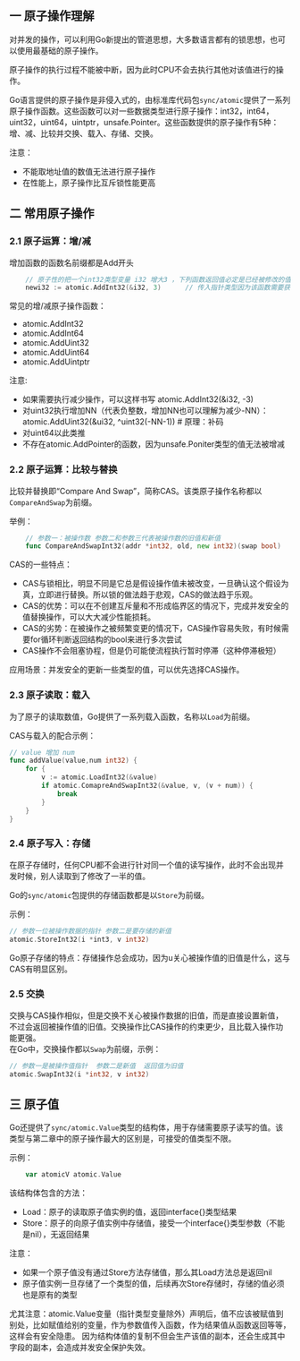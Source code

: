 ## 一 原子操作理解

对并发的操作，可以利用Go新提出的管道思想，大多数语言都有的锁思想，也可以使用最基础的原子操作。  

原子操作的执行过程不能被中断，因为此时CPU不会去执行其他对该值进行的操作。  

Go语言提供的原子操作是非侵入式的，由标准库代码包`sync/atomic`提供了一系列原子操作函数。这些函数可以对一些数据类型进行原子操作：int32，int64，uint32，uint64，uintptr，unsafe.Pointer。这些函数提供的原子操作有5种：增、减、比较并交换、载入、存储、交换。  

注意：
- 不能取地址值的数值无法进行原子操作
- 在性能上，原子操作比互斥锁性能更高 

## 二 常用原子操作

### 2.1 原子运算：增/减

增加函数的函数名前缀都是Add开头

```go
    // 原子性的把一个int32类型变量 i32 增大3 ，下列函数返回值必定是已经被修改的值
    newi32 := atomic.AddInt32(&i32, 3)      // 传入指针类型因为该函数需要获得数据的内存位置，以施加特殊的CPU指令
```

常见的增/减原子操作函数：
- atomic.AddInt32
- atomic.AddInt64
- atomic.AddUint32
- atomic.AddUint64
- atomic.AddUintptr

注意:
- 如果需要执行减少操作，可以这样书写 atomic.AddInt32(&i32, -3)
- 对uint32执行增加NN（代表负整数，增加NN也可以理解为减少-NN）：atomic.AddUint32(&ui32, ^uint32(-NN-1))  # 原理：补码
- 对uint64以此类推
- 不存在atomic.AddPointer的函数，因为unsafe.Poniter类型的值无法被增减

### 2.2 原子运算：比较与替换

比较并替换即“Compare And Swap”，简称CAS。该类原子操作名称都以`CompareAndSwap`为前缀。   

举例：
```go
    // 参数一：被操作数 参数二和参数三代表被操作数的旧值和新值
    func CompareAndSwapInt32(addr *int32, old, new int32)(swap bool)
```
CAS的一些特点：
- CAS与锁相比，明显不同是它总是假设操作值未被改变，一旦确认这个假设为真，立即进行替换。所以锁的做法趋于悲观，CAS的做法趋于乐观。  
- CAS的优势：可以在不创建互斥量和不形成临界区的情况下，完成并发安全的值替换操作，可以大大减少性能损耗。  
- CAS的劣势：在被操作之被频繁变更的情况下，CAS操作容易失败，有时候需要for循环判断返回结构的bool来进行多次尝试 
- CAS操作不会阻塞协程，但是仍可能使流程执行暂时停滞（这种停滞极短）

应用场景：并发安全的更新一些类型的值，可以优先选择CAS操作。  

### 2.3 原子读取：载入

为了原子的读取数值，Go提供了一系列载入函数，名称以`Load`为前缀。   

CAS与载入的配合示例：
```go
// value 增加 num
func addValue(value,num int32) {
    for {
        v := atomic.LoadInt32(&value)
        if atomic.ComapreAndSwapInt32(&value, v, (v + num)) {
            break
        }
    }
}
```

### 2.4 原子写入：存储

在原子存储时，任何CPU都不会进行针对同一个值的读写操作，此时不会出现并发时候，别人读取到了修改了一半的值。

Go的`sync/atomic`包提供的存储函数都是以`Store`为前缀。  

示例：
```go
// 参数一位被操作数据的指针 参数二是要存储的新值
atomic.StoreInt32(i *int3, v int32)     
```

Go原子存储的特点：存储操作总会成功，因为u关心被操作值的旧值是什么，这与CAS有明显区别。  

### 2.5 交换

交换与CAS操作相似，但是交换不关心被操作数据的旧值，而是直接设置新值，不过会返回被操作值的旧值。交换操作比CAS操作的约束更少，且比载入操作功能更强。  
在Go中，交换操作都以`Swap`为前缀，示例：
```go
// 参数一是被操作值指针  参数二是新值  返回值为旧值
atomic.SwapInt32(i *int32, v int32)         
```

## 三 原子值 

Go还提供了`sync/atomic.Value`类型的结构体，用于存储需要原子读写的值。该类型与第二章中的原子操作最大的区别是，可接受的值类型不限。 

示例：
```go
    var atomicV atomic.Value
```

该结构体包含的方法：
- Load：原子的读取原子值实例的值，返回interface{}类型结果
- Store：原子的向原子值实例中存储值，接受一个interface{}类型参数（不能是nil），无返回结果

注意：
- 如果一个原子值没有通过Store方法存储值，那么其Load方法总是返回nil  
- 原子值实例一旦存储了一个类型的值，后续再次Store存储时，存储的值必须也是原有的类型

尤其注意：atomic.Value变量（指针类型变量除外）声明后，值不应该被赋值到别处，比如赋值给别的变量，作为参数值传入函数，作为结果值从函数返回等等，这样会有安全隐患。  因为结构体值的复制不但会生产该值的副本，还会生成其中字段的副本，会造成并发安全保护失效。  